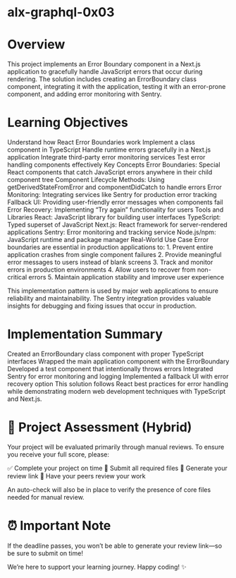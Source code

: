 # alx-graphql-0x03
# Overview
This project implements an Error Boundary component in a Next.js application to gracefully handle JavaScript errors that occur during rendering. The solution includes creating an ErrorBoundary class component, integrating it with the application, testing it with an error-prone component, and adding error monitoring with Sentry.

# Learning Objectives
Understand how React Error Boundaries work
Implement a class component in TypeScript
Handle runtime errors gracefully in a Next.js application
Integrate third-party error monitoring services
Test error handling components effectively
Key Concepts
Error Boundaries: Special React components that catch JavaScript errors anywhere in their child component tree
Component Lifecycle Methods: Using getDerivedStateFromError and componentDidCatch to handle errors
Error Monitoring: Integrating services like Sentry for production error tracking
Fallback UI: Providing user-friendly error messages when components fail
Error Recovery: Implementing “Try again” functionality for users
Tools and Libraries
React: JavaScript library for building user interfaces
TypeScript: Typed superset of JavaScript
Next.js: React framework for server-rendered applications
Sentry: Error monitoring and tracking service
Node.js/npm: JavaScript runtime and package manager
Real-World Use Case
Error boundaries are essential in production applications to: 1. Prevent entire application crashes from single component failures 2. Provide meaningful error messages to users instead of blank screens 3. Track and monitor errors in production environments 4. Allow users to recover from non-critical errors 5. Maintain application stability and improve user experience

This implementation pattern is used by major web applications to ensure reliability and maintainability. The Sentry integration provides valuable insights for debugging and fixing issues that occur in production.

# Implementation Summary
Created an ErrorBoundary class component with proper TypeScript interfaces
Wrapped the main application component with the ErrorBoundary
Developed a test component that intentionally throws errors
Integrated Sentry for error monitoring and logging
Implemented a fallback UI with error recovery option
This solution follows React best practices for error handling while demonstrating modern web development techniques with TypeScript and Next.js.

# 📝 Project Assessment (Hybrid)
Your project will be evaluated primarily through manual reviews. To ensure you receive your full score, please:

✅ Complete your project on time
📄 Submit all required files
🔗 Generate your review link
👥 Have your peers review your work

An auto-check will also be in place to verify the presence of core files needed for manual review.

# ⏰ Important Note
If the deadline passes, you won’t be able to generate your review link—so be sure to submit on time!

We’re here to support your learning journey. Happy coding! ✨
